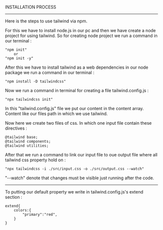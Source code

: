 INSTALLATION PROCESS

---

Here is the steps to use tailwind via npm.

For this we have to install node.js in our pc and then we have create a node project for using tailwind.
So for creating node project we run a command in our terminal :

    "npm init"
        or
    "npm init -y"

After this we have to install tailwind as a web dependencies in our node package we run a command in our terminal :

    "npm install -D tailwindcss"

Now we run a command in terminal for creating a file tailwind.config.js :

    "npx tailwindcss init"

In this "tailwind.config.js" file we put our content in the content array. Content like our files path
in which we use tailwind.

Now here we create two files of css. In which one input file contain these directives :

    @tailwind base;
    @tailwind components;
    @tailwind utilities;

After that we run a command to link our input file to oue output file where all tailwind css property hold on :

    "npx tailwindcss -i ./src/input.css -o ./src/output.css --watch"

"--watch" denote that changes must be visible just running after the code.

---

To putting our default property we write in tailwind.config.js's extend section :

    extend{
        colors:{
            "primary":"red",
        }
    }
